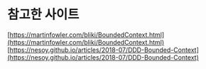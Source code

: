 # 참고한 사이트

[https://martinfowler.com/bliki/BoundedContext.html](https://martinfowler.com/bliki/BoundedContext.html)
[https://nesoy.github.io/articles/2018-07/DDD-Bounded-Context](https://nesoy.github.io/articles/2018-07/DDD-Bounded-Context)

